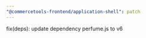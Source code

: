 ```yaml
---
"@commercetools-frontend/application-shell": patch
---
```


fix(deps): update dependency perfume.js to v6
